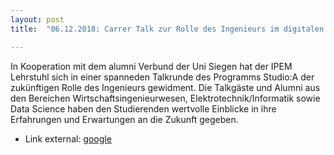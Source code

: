 ```yaml
---
layout: post
title:  "06.12.2018: Carrer Talk zur Rolle des Ingenieurs im digitalen Umfeld"

---
```


In Kooperation mit dem alumni Verbund der Uni Siegen hat der IPEM Lehrstuhl sich in einer spanneden Talkrunde des Programms Studio:A der zukünftigen Rolle des Ingenieurs gewidment. Die Talkgäste und Alumni aus den Bereichen Wirtschaftsingenieurwesen, Elektrotechnik/Informatik sowie Data Science haben den Studierenden wertvolle Einblicke in ihre Erfahrungen und Erwartungen an die Zukunft gegeben.




- Link external:
<a href="https://www.uni-siegen.de/alumni/service/studioa/">google</a>


